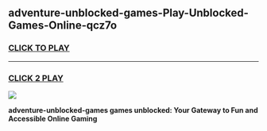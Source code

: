 
## adventure-unblocked-games-Play-Unblocked-Games-Online-qcz7o
<h3>
<a href="https://premium76.site?title=adventure-unblocked-games&ref=25A">CLICK TO PLAY</a></h3>
<hr>

<h3>
<a href="https://premium76.site?title=adventure-unblocked-games&ref=25A">CLICK 2 PLAY</a>
  
</h3>

<a href="https://premium76.site?title=adventure-unblocked-games&ref=25A"><img src="https://clearcache.store/games.png"></a>


**adventure-unblocked-games games unblocked: Your Gateway to Fun and Accessible Online Gaming**
